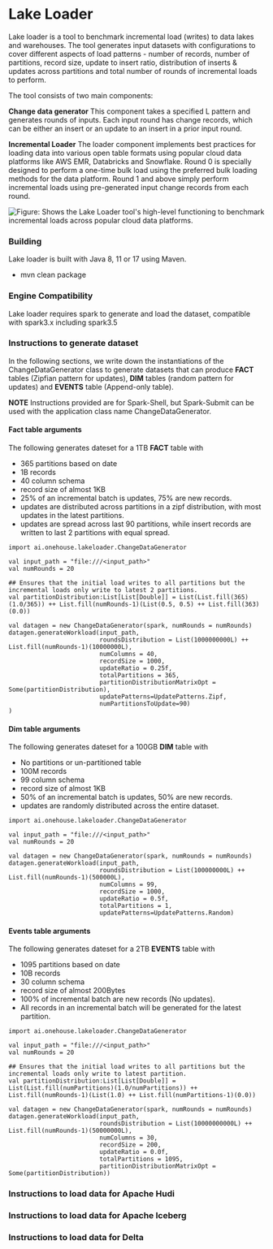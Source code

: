 # Lake Loader

Lake loader is a tool to benchmark incremental load (writes) to data lakes and warehouses. The tool generates input datasets with configurations to cover different aspects of load patterns - number of records, number of partitions, record size, update to insert ratio, distribution of inserts & updates across partitions and total number of rounds of incremental loads to perform. 

The tool consists of two main components:

**Change data generator** This component takes a specified L pattern and generates rounds of inputs. Each input round has change records, which can be either an insert or an update to an insert in a prior input round.

**Incremental Loader** The loader component implements best practices for loading data into various open table formats using popular cloud data platforms like AWS EMR, Databricks and Snowflake. Round 0 is specially designed to perform a one-time bulk load using the preferred bulk loading methods for the data platform. Round 1 and above simply perform incremental loads using pre-generated input change records from each round.

![Figure: Shows the Lake Loader tool's high-level functioning to benchmark incremental loads across popular cloud data platforms.
](src/main/resources/images/lakeLoaderArch.png)


### Building

Lake loader is built with Java 8, 11 or 17 using Maven.

* mvn clean package

### Engine Compatibility

Lake loader requires spark to generate and load the dataset, compatible with spark3.x including spark3.5

### Instructions to generate dataset
In the following sections, we write down the instantiations of the  ChangeDataGenerator class to 
generate datasets that can produce **FACT** tables (Zipfian pattern for updates), **DIM** tables (random pattern for updates) and **EVENTS** table (Append-only table).

**NOTE** Instructions provided are for Spark-Shell, but Spark-Submit can be used with the application class name ChangeDataGenerator. 
#### Fact table arguments
The following generates dateset for a 1TB **FACT** table with 
- 365 partitions based on date
- 1B records
- 40 column schema
- record size of almost 1KB
- 25% of an incremental batch is updates, 75% are new records.
- updates are distributed across partitions in a zipf distribution, with most updates in the latest partitions.
- updates are spread across last 90 partitions, while insert records are written to last 2 partitions with equal spread.

```
import ai.onehouse.lakeloader.ChangeDataGenerator

val input_path = "file:///<input_path>"
val numRounds = 20

## Ensures that the initial load writes to all partitions but the incremental loads only write to latest 2 partitions.
val partitionDistribution:List[List[Double]] = List(List.fill(365)(1.0/365)) ++ List.fill(numRounds-1)(List(0.5, 0.5) ++ List.fill(363)(0.0))

val datagen = new ChangeDataGenerator(spark, numRounds = numRounds)
datagen.generateWorkload(input_path,
                         roundsDistribution = List(1000000000L) ++ List.fill(numRounds-1)(10000000L),
                         numColumns = 40,
                         recordSize = 1000,
                         updateRatio = 0.25f,
                         totalPartitions = 365,
                         partitionDistributionMatrixOpt = Some(partitionDistribution),
                         updatePatterns=UpdatePatterns.Zipf,
                         numPartitionsToUpdate=90)
)
```

#### Dim table arguments
The following generates dateset for a 100GB **DIM** table with
- No partitions or un-partitioned table
- 100M records
- 99 column schema
- record size of almost 1KB
- 50% of an incremental batch is updates, 50% are new records.
- updates are randomly distributed across the entire dataset.

```
import ai.onehouse.lakeloader.ChangeDataGenerator

val input_path = "file:///<input_path>"
val numRounds = 20

val datagen = new ChangeDataGenerator(spark, numRounds = numRounds)
datagen.generateWorkload(input_path,
                         roundsDistribution = List(100000000L) ++ List.fill(numRounds-1)(500000L),
                         numColumns = 99,
                         recordSize = 1000,
                         updateRatio = 0.5f,
                         totalPartitions = 1,
                         updatePatterns=UpdatePatterns.Random)
```

#### Events table arguments
The following generates dateset for a 2TB **EVENTS** table with
- 1095 partitions based on date
- 10B records
- 30 column schema
- record size of almost 200Bytes
- 100% of incremental batch are new records (No updates).
- All records in an incremental batch will be generated for the latest partition.

```
import ai.onehouse.lakeloader.ChangeDataGenerator

val input_path = "file:///<input_path>"
val numRounds = 20

## Ensures that the initial load writes to all partitions but the incremental loads only write to latest partition.
val partitionDistribution:List[List[Double]] = List(List.fill(numPartitions)(1.0/numPartitions)) ++ List.fill(numRounds-1)(List(1.0) ++ List.fill(numPartitions-1)(0.0))

val datagen = new ChangeDataGenerator(spark, numRounds = numRounds)
datagen.generateWorkload(input_path,
                         roundsDistribution = List(10000000000L) ++ List.fill(numRounds-1)(50000000L),
                         numColumns = 30,
                         recordSize = 200,
                         updateRatio = 0.0f,
                         totalPartitions = 1095,
                         partitionDistributionMatrixOpt = Some(partitionDistribution))
```

### Instructions to load data for Apache Hudi

### Instructions to load data for Apache Iceberg

### Instructions to load data for Delta